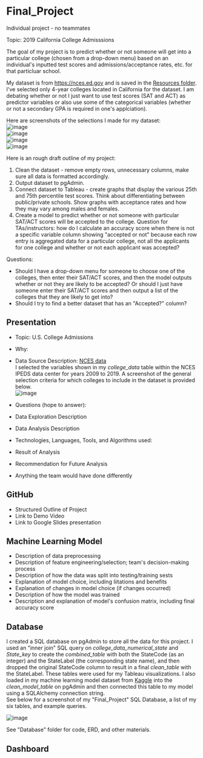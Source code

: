 # Final_Project
Individual project - no teammates

Topic: 2019 California College Admisssions

The goal of my project is to predict whether or not someone will get into a particular college (chosen from a drop-down menu) based on an individual's inputted test scores and admissions/acceptance rates, etc. for that particluar school.

My dataset is from https://nces.ed.gov and is saved in the [Resources folder](https://github.com/madbee99/Final_Project/tree/main/Resources). I've selected only 4-year colleges located in California for the dataset. I am debating whether or not I just want to use test scores (SAT and ACT) as predictor variables or also use some of the categorical variables (whether or not a secondary GPA is required in one's applciation).  

Here are screenshots of the selections I made for my dataset:  
![image](https://user-images.githubusercontent.com/86338416/139623166-586295a6-70bf-498e-a79c-e39228ce1a2e.png)  
![image](https://user-images.githubusercontent.com/86338416/139623200-94beb5d1-5766-405e-92d4-d678b2f195ec.png)  
![image](https://user-images.githubusercontent.com/86338416/139623219-eae85508-bb51-4469-94e0-44cbe36a94ba.png)  
![image](https://user-images.githubusercontent.com/86338416/139623309-ae43b63a-03f2-4f40-9e55-fcf7328cdb41.png)

Here is an rough draft outline of my project:
1. Clean the dataset - remove empty rows, unnecessary columns, make sure all data is formatted accordingly.
2. Output dataset to pgAdmin.
3. Connect dataset to Tableau - create graphs that display the various 25th and 75th percentile test scores. Think about differentiating between public/private schools. Show graphs with acceptance rates and how they may vary among males and females.
4. Create a model to predict whether or not someone with particular SAT/ACT scores will be accepted to the college. Question for TAs/instructors: how do I calculate an accuracy score when there is not a specific variable column showing "accepted or not" because each row entry is aggregated data for a particular college, not all the applicants for one college and whether or not each applicant was accepted?

Questions:
* Should I have a drop-down menu for someone to choose one of the colleges, then enter their SAT/ACT scores, and then the model outputs whether or not they are likely to be accepted? Or should I just have someone enter their SAT/ACT scores and then output a list of the colleges that they are likely to get into?
* Should I try to find a better dataset that has an "Accepted?" column?


## Presentation
* Topic: U.S. College Admissions
* Why:
* Data Source Description: [NCES data](https://nces.ed.gov/ipeds/datacenter/DataFiles.aspx?goToReportId=7)  
I selected the variables shown in my *college_data* table within the NCES IPEDS data center for years 2009 to 2019. A screenshot of the general selection criteria for which colleges to include in the dataset is provided below.  
![image](https://user-images.githubusercontent.com/86338416/142742361-92c6f3cd-c73d-4e03-8afd-30f1408e7e0b.png)  


* Questions (hope to answer):
* Data Exploration Description
* Data Analysis Description
* Technologies, Languages, Tools, and Algorithms used:
* Result of Analysis
* Recommendation for Future Analysis
* Anything the team would have done differently

## GitHub
* Structured Outline of Project
* Link to Demo Video
* Link to Google Slides presentation

## Machine Learning Model
* Description of data preprocessing
* Description of feature engineering/selection; team's decision-making process
* Description of how the data was split into testing/training sests
* Explanation of model choice, including liitations and benefits
* Explanation of changes in model choice (if changes occurred)
* Description of how the model was trained
* Description and explanation of model's confusion matrix, including final accuracy score

## Database  
I created a SQL database on pgAdmin to store all the data for this project. I used an "inner join" SQL query on *college_data_numerical_state* and *State_key* to create the *combined_table* with both the StateCode (as an integer) and the StateLabel (the corresponding state name), and then dropped the original StateCode column to result in a final *clean_table* with the StateLabel. These tables were used for my Tableau visualizations. I also loaded in my machine learning model dataset from [Kaggle](https://www.kaggle.com/malapatiravi/graduate-school-admission-data/home) into the *clean_model_table* on pgAdmin and then connected this table to my model using a SQLAlchemy connection string.  
See below for a screenshot of my "Final_Project" SQL Database, a list of my six tables, and example queries.  

![image](https://user-images.githubusercontent.com/86338416/142742224-56186836-efee-474f-bb85-273c32280e32.png)  

 See "Database" folder for code, ERD, and other materials.


## Dashboard






